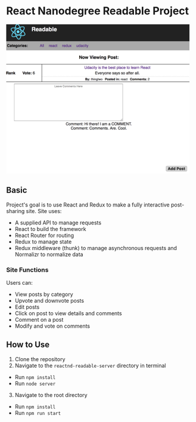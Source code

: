 # React Nanodegree Readable Project

<img src="./app_screenshot.png" height=400px>

## Basic

Project's goal is to use React and Redux to make a fully interactive post-sharing site. Site uses: 

- A supplied API to manage requests
- React to build the framework
- React Router for routing
- Redux to manage state
- Redux middleware (thunk) to manage asynchronous requests and Normalizr to normalize data

### Site Functions

Users can:
- View posts by category
- Upvote and downvote posts
- Edit posts
- Click on post to view details and comments
- Comment on a post
- Modify and vote on comments

## How to Use

1. Clone the repository
2. Navigate to the `reactnd-readable-server` directory in terminal
  * Run `npm install`
  * Run `node server`
3. Navigate to the root directory
  * Run `npm install`
  * Run `npm run start`